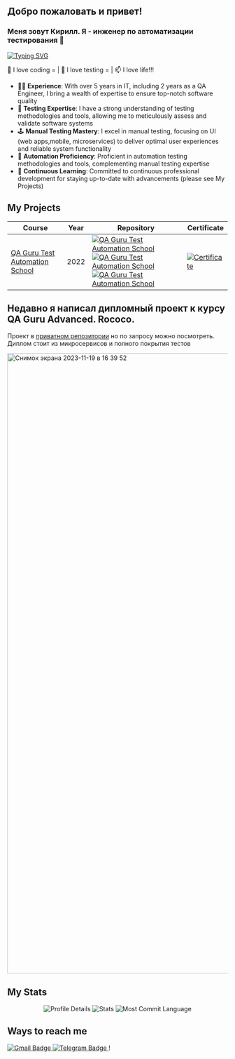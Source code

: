 <!--
**kirill-katkov/kirill-katkov** is a ✨ _special_ ✨ repository because its `README.md` (this file) appears on your GitHub profile.

Here are some ideas to get you started:

- 🔭 I’m currently working on ...
- 🌱 I’m currently learning ...
- 👯 I’m looking to collaborate on ...
- 🤔 I’m looking for help with ...
- 💬 Ask me about ...
- 📫 How to reach me: ...
- 😄 Pronouns: ...
- ⚡ Fun fact: ...
-->

## Добро пожаловать и привет!
### Меня зовут Кирилл. Я - инженер по автоматизации тестирования 👋

[![Typing SVG](https://readme-typing-svg.demolab.com?font=Fira+Code&size=25&pause=1000&color=F70000&background=FF441300&vCenter=true&multiline=true&random=true&width=435&lines=Test+Automation+Engineer)](https://git.io/typing-svg)
<p>💼 I love coding = | 🌱 I love testing = | 📫 I love life!!!</p>

- 👩‍💼 **Experience**: With over 5 years in IT, including 2 years as a QA Engineer, I bring a wealth of expertise to ensure top-notch software quality
- 🐞 **Testing Expertise**: I have a strong understanding of testing methodologies and tools, allowing me to meticulously assess and validate software systems
- 🕹️ **Manual Testing Mastery**: I excel in manual testing, focusing on UI (web apps,mobile, microservices) to deliver optimal user experiences and reliable system functionality
- 🤖 **Automation Proficiency**: Proficient in automation testing methodologies and tools, complementing manual testing expertise
- 🌱 **Continuous Learning**: Committed to continuous professional development for staying up-to-date with advancements (please see My Projects)


## My Projects

| Course | Year | Repository | Certificate |
|----------------------------|--------------------------|------------------------------------------------|-------------|
|[QA Guru Test Automation School](https://qa.guru/) | 2022 | [![QA Guru Test Automation School](https://github-readme-stats-sigma-five.vercel.app/api/pin/?username=kirill-katkov&repo=AstrioTests&bg_color=DEG,FAD961,F76B1C)](https://github.com/kirill-katkov/AstrioTests) [![QA Guru Test Automation School](https://github-readme-stats-sigma-five.vercel.app/api/pin/?username=kirill-katkov&repo=demoqa_api_tests&bg_color=DEG,00CED1,32CD32)](https://github.com/kirill-katkov/demoqa_api_tests)  [![QA Guru Test Automation School](https://github-readme-stats-sigma-five.vercel.app/api/pin/?username=kirill-katkov&repo=wikipedia_mobile_tests&bg_color=DEG,FFA05F,FFCD5F)](https://github.com/kirill-katkov/wikipedia_mobile_tests) | [![Certificate](https://img.shields.io/badge/Certificate-View-purple)](https://drive.google.com/drive/folders/1ZdH0pDfc5YERwnw9KUcgE-et08vpdOwU) |
                                                                                                                                                                                                                                                                                                                                                                                                                                                                                                                                                                                                                                          
## Недавно я написал дипломный проект к курсу QA Guru Advanced. Rococo. 
Проект в  <a href=https://github.com/kirill-katkov/rococo>приватном репозитории</a> но по запросу можно посмотреть.
Диплом стоит из микросервисов и полного покрытия тестов

<img width="1414" alt="Снимок экрана 2023-11-19 в 16 39 52" src="https://github.com/kirill-katkov/kirill-katkov/assets/95480051/c9c3188c-d513-4a8a-b48c-39204e8b2115">


## My Stats
<p align="center">
  <img src="http://github-profile-summary-cards.vercel.app/api/cards/profile-details?username=kirill-katkov&theme=buefy" alt="Profile Details">
  <img src="http://github-profile-summary-cards.vercel.app/api/cards/repos-per-language?username=kirill-katkov&theme=buefy" alt="Stats">
  <img src="http://github-profile-summary-cards.vercel.app/api/cards/most-commit-language?username=kirill-katkov&theme=buefy" alt="Most Commit Language">
</p>


## Ways to reach me
   <a href="mailto:godinew9@gmail.com">
    <img src="https://img.shields.io/badge/Gmail-red?style=for-the-badge&logo=gmail&logoColor=white" alt="Gmail Badge"/>
  </a>
  <a href="https://t.me/KirKatkov">
    <img src="https://img.shields.io/badge/Telegram-blue?style=for-the-badge&logo=telegram&logoColor=white" alt="Telegram Badge"/>
  </a>
!

